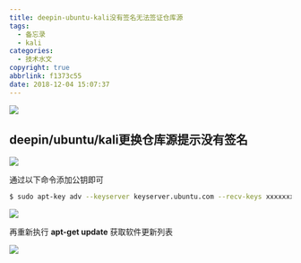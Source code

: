 ```yaml
---
title: deepin-ubuntu-kali没有签名无法签证仓库源
tags:
  - 备忘录
  - kali
categories:
  - 技术水文
copyright: true
abbrlink: f1373c55
date: 2018-12-04 15:07:37
---
```


![](https://ae01.alicdn.com/kf/HTB1Laqbav1H3KVjSZFBq6zSMXXaq.jpg)
<!--more-->

## deepin/ubuntu/kali更换仓库源提示没有签名 ##

![](https://ae01.alicdn.com/kf/HTB1dUKaav1H3KVjSZFH762KppXaT.png)

通过以下命令添加公钥即可

```bash
$ sudo apt-key adv --keyserver keyserver.ubuntu.com --recv-keys xxxxxxxxx #公钥后八位
```

![](https://ae01.alicdn.com/kf/HTB1Z1KiaBGw3KVjSZFD760WEpXa5.png)

再重新执行 **apt-get update** 获取软件更新列表

![](https://ae01.alicdn.com/kf/HTB1KV9baxiH3KVjSZPf760BiVXai.png)